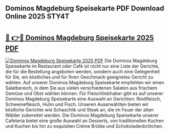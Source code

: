 ## Dominos Magdeburg Speisekarte PDF Download Online 2025 STY4T

# <h2><a href="http://gc7fxp.nevu.top/?p=Dominos+Magdeburg+Speisekarte">🔗 👉🔴 Dominos Magdeburg Speisekarte 2025 PDF</a></h2>

[![Dominos Magdeburg Speisekarte 2025 PDF](https://i.imgur.com/dBaPXMq.png)](http://gc7fxp.nevu.top/?p=Dominos+Magdeburg+Speisekarte)
Die Dominos Magdeburg Speisekarte im Restaurant oder Café ist nicht nur eine Liste der Gerichte, die für die Bestellung angeboten werden, sondern auch eine Gelegenheit für Sie, ein köstliches und für Ihren Geschmack geeignetes Gericht zu wählen. Auf unserer Dominos Magdeburg Speisekarte empfehlen wir einen Salatbereich, in dem Sie aus vielen verschiedenen Salaten aus frischem Gemüse und Obst wählen können. Für Fleischliebhaber gibt es auf unserer Dominos Magdeburg Speisekarte eine Auswahl an Gerichten: Rindfleisch, Schweinefleisch, Huhn und Fisch. Unseren Auserwählten bieten wir köstliche Gerichte wie Schaschlik und Steak an, die im Feuer der alten Wälder zubereitet werden. Die Dominos Magdeburg Speisekarte unserer Cafeteria bietet eine große Auswahl an Desserts, von traditionellen Kuchen und Kuchen bis hin zu exquisiten Crème Brûlée und Schokoladenbrötchen.
